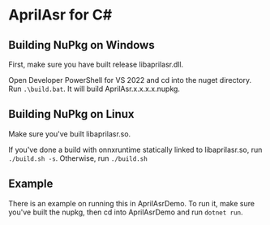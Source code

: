 # AprilAsr for C#

## Building NuPkg on Windows

First, make sure you have built release libaprilasr.dll.

Open Developer PowerShell for VS 2022 and cd into the nuget directory. Run `.\build.bat`. It will build AprilAsr.x.x.x.x.nupkg.


## Building NuPkg on Linux

Make sure you've built libaprilasr.so.

If you've done a build with onnxruntime statically linked to libaprilasr.so, run `./build.sh -s`. Otherwise, run `./build.sh`


## Example

There is an example on running this in AprilAsrDemo. To run it, make sure you've built the nupkg, then cd into AprilAsrDemo and run `dotnet run`.